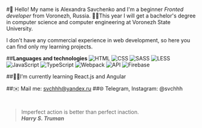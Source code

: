 #👋 Hello! My name is Alexandra Savchenko and I'm a beginner *Fronted developer* from Voronezh, Russia.
👩‍🎓This year I will get a bachelor's degree in computer science and computer engineering at Voronezh State University.

I don't have any commercial experience in web development, so here you can find only my learning projects.

##**Languages and technologies**
![HTML](https://img.shields.io/badge/-HTML-090909?style=for-the-badge&logo=html5)
![CSS](https://img.shields.io/badge/-CSS-090909?style=for-the-badge&logo=css3)
![SASS](https://img.shields.io/badge/-SASS-090909?style=for-the-badge&logo=SASS)
![LESS](https://img.shields.io/badge/-LESS-090909?style=for-the-badge&logo=LESS)
![JavaScript](https://img.shields.io/badge/-JavaScript-090909?style=for-the-badge&logo=JavaScript)
![TypeScript](https://img.shields.io/badge/-TypeScript-090909?style=for-the-badge&logo=TypeScript)
![Webpack](https://img.shields.io/badge/-Webpack-090909?style=for-the-badge&logo=Webpack)
![API](https://img.shields.io/badge/-REST&#032;API-090909?style=for-the-badge)
![Firebase](https://img.shields.io/badge/-Firebase-090909?style=for-the-badge&logo=Firebase)

##👩‍💻I’m currently learning React.js and Angular

##✉️ Mail me: svchhh@yandex.ru
##🌐 Telegram, Instagram: @svchhh


#
> Imperfect action is better than perfect inaction. <br/>
> ***Harry S. Truman***

